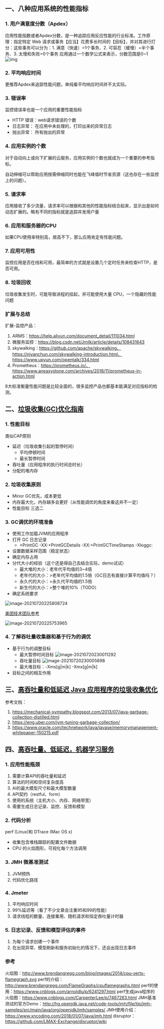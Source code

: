 ## 一、八种应用系统的性能指标

### 1. 用户满意度分数（Apdex）

应用性能指数或者Apdex分数，是一种追踪应用反应性能的行业标准。工作原理：指定特定 Web 请求或事务【应当】花费多长时间的【目标】，并对其进行打分：这些事务可以分为：1. 满意（快速）=1个事务、2. 可容忍（缓慢）=半个事务、3. 太慢和失败=0个事务
应用通过一个数学公式来表示，分数范围是0~1![img](image/Apdex分数-1626710529689.png)



### 2. 平均响应时间

更推荐Apdex来追踪性能问题，单纯看平均响应时间并不太实际。



### 3. 错误率

监控错误率也是一个应用的重要性能指标

- HTTP 错误：web请求错误的个数
- 日志异常： 在应用中未处理的，打印出来的异常日志
- 抛出异常： 所有抛出的异常



### 4. 应用实例的个数

对于自动向上或向下扩展的云服务，应用实例的个数也就成为一个重要的参考指标。

自动伸缩可以帮助应用按需伸缩同时也能在飞峰值时节省资源（这也存在一些监控上的问题）。



### 5. 请求率

应用接收了多少流量，请求率可以根据和其他的性能指标结合起来，显示出是如何动态扩展的。略有不同的指标就是追踪并发用户量



### 6. 应用和服务器的CPU

如果CPU使用率特别高，居高不下，那么应用肯定有性能问题。



### 7. 应用可用性

监控应用是否在线和可用，最简单的方式就是设置几个定时任务来检查HTTP，是否可用。



### 8. 垃圾回收

垃圾收集发生时，可能导致进程的挂起，并可能使用大量 CPU，一个隐藏的性能问题



### 扩展与总结

扩展-监控产品：

1. ARMS：https://help.aliyun.com/document_detail/111034.html
2. 微服务监控：https://blog.csdn.net/Jmilk/article/details/108431643
3. skywalking：https://github.com/apache/skywalking、https://niyanchun.com/skywalking-introduction.html、https://www.upyun.com/opentalk/334.html
4. Prometheus：https://prometheus.io/、https://www.aneasystone.com/archives/2018/11/prometheus-in-action.html

8大标准衡量性能问题是比较全面的，很多监控产品也都基本能满足对应指标的检测。



## 二、[垃圾收集(GC)优化指南](https://confluence.atlassian.com/enterprise/garbage-collection-gc-tuning-guide-461504616.html)

### 1. 性能目标

类似CAP原则

- 延迟（垃圾收集引起的暂停时间）
  - 平均停顿时间
  - 最长暂停时间
- 吞吐量（应用程序的执行时间总时长）
- 分配的堆内存



### 2. 垃圾收集原则

- Minor GC优先，成本更低
- 内存最大化，内存越多会更好（从性能调优的角度来看这并不一定）
- 性能目标 三选二



### 3. GC调优的环境准备

- 使用工作加载JVM的应用程序
- 打开 GC 日志记录
  - +PrintGC -XX:+PrintGCDetails -XX:+PrintGCTimeStamps -Xloggc:<file>
- 设置数据采样范围（稳定状态）
- 确定内存占用
- 分代大小的经验（这个还是得自己去结合实际，demo试试）
  - 最大堆的大小：老年代平均值的3~4倍
  - 老年代的大小：>老年代平均值的1.5倍（GC日志有直接计算平均值吗？）
  - 永久代的大小：>永久代平均值的1.5倍
  - 新生代的大小：>整个堆的10%（TODO）
- 确定系统要求

![image-20210720225808724](image/image-20210720225808724.png)

[美团技术团队参考](https://tech.meituan.com/2017/12/29/jvm-optimize.html)

![image-20210720225753965](image/image-20210720225753965.png)



### 4. 了解吞吐量收集器和基于行为的调优

- 基于行为的调整目标
  - 最大暂停时间目标
    ![image-20210720230011292](image/image-20210720230011292.png)
  - 吞吐量目标
    ![image-20210720230005698](image/image-20210720230005698.png)
  - 最大堆目标：-Xms<n>[g|m|k] -Xmx<n>[g|m|k]
- 目标之间的相互作用



## 三、[高吞吐量和低延迟 Java 应用程序的垃圾收集优化](https://engineering.linkedin.com/garbage-collection/garbage-collection-optimization-high-throughput-and-low-latency-java-applications)

参考文档：

1. https://mechanical-sympathy.blogspot.com/2013/07/java-garbage-collection-distilled.html
2. https://eng.uber.com/jvm-tuning-garbage-collection/
3. https://www.oracle.com/technetwork/java/javase/memorymanagement-whitepaper-150215.pdf



## 四、[高吞吐量、低延迟，机器学习服务](https://medium.com/adobetech/engineering-high-throughput-low-latency-machine-learning-services-7d45edac0271)

### 1. 应用性能瓶颈

1. 需要计算API的吞吐量和延迟
2. 算法的时间和空间复杂度高
3. AI的最大模型尺寸和最大模型数量
4. API契约（restful、form）
5. 使用的系统（主机大小、内存、网络带宽）
6. 需要生成日志记录、监控、反馈和模型



### 2. 代码分析

perf (Linux)和 DTrace (Mac OS x)

- 收集包含堆栈跟踪的配置文件数据
- CPU 的火焰图形，可视化每个方法调用



### 3. JMH 微基准测试

1. JVM预热
2. 代码优化路径



### 4. Jmeter

1. 平均响应时间
2. 99%延迟等（看了不少文章会注重95和99的性能）
3. 请求线程的数量、连接重用、随机请求和恒定吞吐量计时器



### 5. 日志记录、反馈和模型评估的事件

1. 为每个请求创建一个事件
2. 在出现异常、模型刷新和服务初始化的情况下，还会出现日志事件



### 参考

火焰图：http://www.brendangregg.com/blog/images/2014/cpu-vertx-flamegraph.svg
perf的介绍：http://www.brendangregg.com/FlameGraphs/cpuflamegraphs.html
perf的使用：https://www.cnblogs.com/arnoldlu/p/6241297.html
perf生成java程序的火焰图：https://www.cnblogs.com/CarpenterLee/p/7467283.html
JMH基准测试的官方Demo：http://hg.openjdk.java.net/code-tools/jmh/file/tip/jmh-samples/src/main/java/org/openjdk/jmh/samples/
JMH使用介绍：https://www.xncoding.com/2018/01/07/java/jmh.html
disruptor：https://github.com/LMAX-Exchange/disruptor/wiki